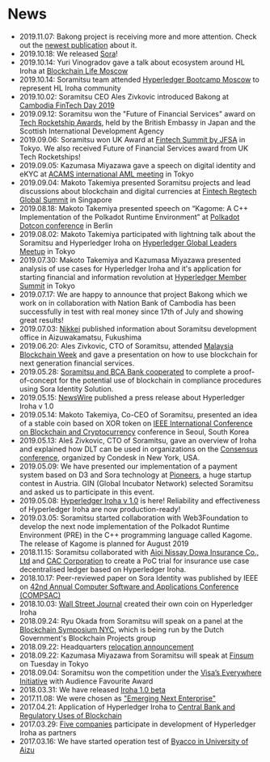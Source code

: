 # News

- 2019.11.07: Bakong project is receiving more and more attention. Check out the [newest publication](https://globe.asahi.com/article/12856282) about it.
- 2019.10.18: We released [Sora](https://sora.org/)!
- 2019.10.14: Yuri Vinogradov gave a talk about ecosystem around HL Iroha at [Blockchain Life Moscow](https://soramitsu.co.jp/Blockchain%20Life%20in%20Moscow)
- 2019.10.14: Soramitsu team attended [Hyperledger Bootcamp Moscow](https://wiki.hyperledger.org/display/RU/BootCamp+Russia) to represent HL Iroha community
- 2019.10.02: Soramitsu CEO Ales Zivkovic introduced Bakong at [Cambodia FinTech Day 2019](https://www.prasac.com.kh/en/news-and-event/prasac-participates-in-cambodia-fintech-day-2019)
- 2019.09.12: Soramitsu won the "Future of Financial Services" award on [Tech Rocketship Awards](https://www.gov.uk/government/news/426385.ja), held by the British Embassy in Japan and the Scottish International Development Agency​
- 2019.09.06: Soramitsu won UK Award at [Fintech Summit by JFSA](https://finsum.jp/2019/competing-companies/) in Tokyo.
    We also received Future of Financial Services award from UK Tech Rocketships!
- 2019.09.05: Kazumasa Miyazawa gave a speech on digital identity and eKYC at [ACAMS international AML meeting](https://www.acams.org/aml-training-seminar-tokyo/) in Tokyo
- 2019.09.04: Makoto Takemiya presented Soramitsu projects and lead discussions about blockchain and digital currencies at [Fintech Regtech Global Summit](https://events.centralbanking.com/fintechandregtech) in Singapore
- 2019.08.18: Makoto Takemiya presented speech on “Kagome: A C++ Implementation of the Polkadot Runtime Environment” at [Polkadot Dotcon conference](https://polkadot.network/dotcon/) in Berlin
- 2019.08.02: Makoto Takemiya participated with lightning talk about the Soramitsu and Hyperledger Iroha on [Hyperledger Global Leaders Meetup](https://www.meetup.com/Hyperledger-Tokyo/events/262499705/) in Tokyo
- 2019.07.30: Makoto Takemiya and Kazumasa Miyazawa presented analysis of use cases for Hyperledger Iroha and it's application for starting financial and information revolution at [Hyperledger Member Summit](https://events.linuxfoundation.org/events/hyperledger-member-summit-2019/) in Tokyo
- 2019.07.17: We are happy to announce that project Bakong which we work on in collaboration with Nation Bank of Cambodia has been successfully in test with real money since 17th of July and showing great results!
- 2019.07.03: [Nikkei](https://www.nikkei.com/article/DGXMZO46908460T00C19A7L01000/) published information about Soramitsu development office in Aizuwakamatsu, Fukushima
- 2019.06.20: Ales Zivkovic, CTO of Soramitsu, attended [Malaysia Blockchain Week](https://www.malaysiablockchainweek.com) and gave a presentation on how to use blockchain for next generation financial services.
- 2019.05.28: [Soramitsu and BCA Bank cooperated](https://www.newswire.com/news/applications-of-soramitsus-sora-platform-and-hyperledger-iroha-for-20902012) to complete a proof-of-concept for the potential use of blockchain in compliance procedures using Sora Identity Solution.
- 2019.05.15: [NewsWire](https://www.newswire.com/news/blockchain-platform-initially-developed-in-japan-reaches-development-20895021) published a press release about Hyperledger Iroha v 1.0
- 2019.05.14: Makoto Takemiya, Co-CEO of Soramitsu, presented an idea of a stable coin based on XOR token on [IEEE International Conference on Blockchain and Cryptocurrency](http://icbc2019.ieee-icbc.org) conference in Seoul, South Korea
- 2019.05.13: Aleš Zivkovic, CTO of Soramitsu, gave an overview of Iroha and explained how DLT can be used in organizations on the [Consensus conference](https://www.coindesk.com/events/consensus-2019/agenda#speakers), organized by Condesk in New York, USA.
- 2019.05.09: We have presented our implementation of a payment system based on D3 and Sora technology at [Pioneers](https://pioneers.io/pioneers19#/), a huge startup contest in Austria. GIN (Global Incubator Network) selected Soramitsu and asked us to participate in this event.
- 2019.05.08: [Hyperledger Iroha v 1.0](https://www.hyperledger.org/blog/2019/05/06/welcome-hyperledger-iroha-1-0-flattening-the-dlt-learning-curve) is here! Reliability and effectiveness of Hyperledger Iroha are now production-ready!
- 2019.03.05: Soramitsu started collaboration with Web3Foundation to develop the next node implementation of the Polkadot Runtime Environment (PRE) in the C++ programming language called Kagome. The release of Kagome is planned for August 2019
- 2018.11.15: Soramitsu collaborated with [Aioi Nissay Dowa Insurance Co., Ltd](https://www.aioinissaydowa.co.jp/corporate/about/news/pdf/2018/news_2018111500535.pdf) and [CAC Corporation](https://www.cac.co.jp/news/topics_181115.html) to create a PoC trial for insurance use case decentralised ledger based on Hyperledger Iroha.
- 2018.10.17: Peer-reviewed paper on Sora Identity was published by IEEE on [42nd Annual Computer Software and Applications Conference (COMPSAC)](https://www.computer.org/csdl/proceedings/compsac/2018/2666/02/266602a582-abs.html)
- 2018.10.03: [Wall Street Journal](https://www.wsj.com/video/wsjcoin-to-understand-cryptocurrencies-we-created-one/BAB7B17C-9DED-43E5-8670-B5804695DA9A.html) created their own coin on Hyperledger Iroha
- 2018.09.24: Ryu Okada from Soramitsu will speak on a panel at the [Blockchain Symposium NYC](https://www.blockchainpilots.nl/blockchainsymposiumnyc), which is being run by the Dutch Government's Blockchain Projects group
- 2018.09.22: Headquarters [relocation announcement](http://www.soramitsu.co.jp/relocation)
- 2018.09.22: Kazumasa Miyazawa from Soramitsu will speak at [Finsum](http://finsum.jp/speakers.html) on Tuesday in Tokyo
- 2018.09.04: Soramitsu won the competition under the [Visa’s Everywhere Initiative](https://www.visa.co.jp/visa-everywhere/everywhere-initiative/initiative.html) with Audience Favourite Award
- 2018.03.31: We have released [Iroha 1.0 beta](https://github.com/hyperledger/iroha/releases/tag/v1.0.0_beta-1)
- 2017.11.08: We were chosen as ["Emerging Next Enterprise"](http://www.meti.go.jp/press/2017/10/20171020005/20171020005.html)
- 2017.04.21: Application of Hyperledger Iroha to [Central Bank and Regulatory Uses of Blockchain](https://www.prnewswire.com/news-releases/application-of-hyperledger-iroha-to-central-bank-and-regulatory-uses-of-blockchain-300441943.html)
- 2017.03.29: [Five companies](https://prtimes.jp/main/html/rd/p/000000007.000019078.html) participate in development of Hyperledger Iroha as partners
- 2017.03.16: We have started operation test of [Byacco in University of Aizu](http://www.u-aizu.ac.jp/information/byakko-ex.html)
